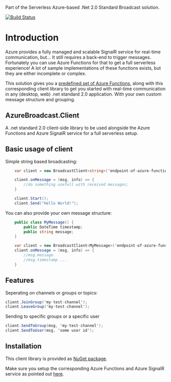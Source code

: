 Part of the Serverless Azure-based .Net 2.0 Standard Broadcast solution.

[![Build Status](https://dev.azure.com/bitfox/AzureBroadcast.Client/_apis/build/status/BuildPipeline%20AzureBroadcast.Client?branchName=master)](https://dev.azure.com/bitfox/AzureBroadcast.Client/_build/latest?definitionId=5&branchName=master)

# Introduction

Azure provides a fully managed and scalable SignalR service for real-time communication, but... It still requires a back-end to trigger messages. Fortunately you can use Azure Functions for that to get a full serverless experience! A lot of sample implementations of these functions exists, but they are either incomplete or complex. 

This solution gives you a [predefined set of Azure Functions](https://github.com/bitfox-git/azurebroadcast-functions), along with this corresponding client library to get you started with real-time communication in any (desktop, web) .net standard 2.0 application. With your own custom message structure and grouping.

 
## AzureBroadcast.Client 
A .net standard 2.0 client-side library to be used alongside the Azure Functions and Azure SignalR service for a full serverless setup. 


## Basic usage of client

Simple string based broadcasting:

``` csharp
    var client = new BroadcastClient<string>('endpoint-of-azure-functions','hostkey');

    client.onMessage = (msg, info) => { 
        //do something usefull with received messages;
    }

    client.Start();
    client.Send("Hello World!");

```` 

You can also provide your own message structure:

``` csharp
    public class MyMessage() {
        public DateTime timestamp;
        public string message;
    }

    var client = new BroadcastClient<MyMessage>('endpoint-of-azure-functions');
    client.onMessage = (msg, info) => { 
        //msg.message
        //msg.timestamp ...
    }
```

## Features

Seperating on channels or groups or topics:
``` csharp
client.JoinGroup('my-test-channel');
client.LeaveGroup('my-test-channel'); 
```

Sending to specific groups or a specific user

``` csharp
client.SendToGroup(msg, 'my-test-channel');
client.SendToUser(msg, 'some user id'); 
```





## Installation

This client library is provided as [NuGet package](https://www.nuget.org/packages/Bitfox.AzureBroadcast.Client/).

Make sure you setup the corresponding Azure Functions and Azure SignalR service as pointed out [here](https://github.com/bitfox-git/azurebroadcast-functions).


